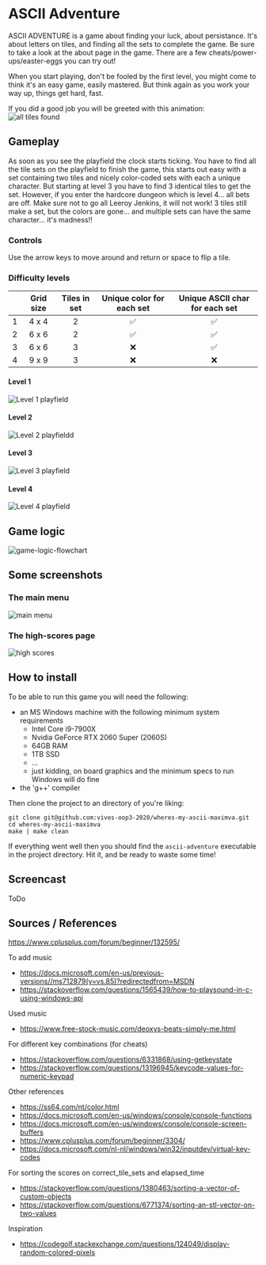 # ASCII Adventure

ASCII ADVENTURE is a game about finding your luck, about persistance. It's about letters on tiles, and finding all the sets to complete the game. Be sure to take a look at the about page in the game. There are a few cheats/power-ups/easter-eggs you can try out!

When you start playing, don't be fooled by the first level, you might come to think it's an easy game, easily mastered. But think again as you work your way up, things get hard, fast.

If you did a good job you will be greeted with this animation:
![all tiles found](./img/endgame-screen.gif)

## Gameplay

As soon as you see the playfield the clock starts ticking.
You have to find all the tile sets on the playfield to finish the game, this starts out easy with a set containing two tiles and nicely color-coded sets with each a unique character.
But starting at level 3 you have to find 3 identical tiles to get the set.
However, if you enter the hardcore dungeon which is level 4... all bets are off. Make sure not to go all Leeroy Jenkins, it will not work!
3 tiles still make a set, but the colors are gone... and multiple sets can have the same character... it's madness!!

### Controls

Use the arrow keys to move around and return or space to flip a tile.

### Difficulty levels

|  | Grid size | Tiles in set | Unique color for each set | Unique ASCII char for each set |
|:-:|:-:|:-:|:-:|:-:|
| 1 | 4 x 4 | 2 | ✅ | ✅ |
| 2 | 6 x 6 | 2 | ✅ | ✅ |
| 3 | 6 x 6 | 3 | ❌ | ✅ |
| 4 | 9 x 9 | 3 | ❌ | ❌ |

#### Level 1

![Level 1 playfield](./img/level1.png)

#### Level 2

![Level 2 playfieldd](./img/level2.png)

#### Level 3

![Level 3 playfield](./img/level3.png)

#### Level 4

![Level 4 playfield](./img/level4.png)

## Game logic

![game-logic-flowchart](./img/game-logic-flowchart.png)

## Some screenshots

### The main menu

![main menu](./img/main-menu.png)

### The high-scores page

![high scores](./img/high-scores.png)

## How to install

To be able to run this game you will need the following:

- an MS Windows machine with the following minimum system requirements
  - Intel Core i9-7900X
  - Nvidia GeForce RTX 2060 Super (2060S)
  - 64GB RAM
  - 1TB SSD
  - ...
  - just kidding, on board graphics and the minimum specs to run Windows will do fine
- the 'g++' compiler

Then clone the project to an directory of you're liking:

```shell
git clone git@github.com:vives-oop3-2020/wheres-my-ascii-maximva.git
cd wheres-my-ascii-maximva
make | make clean
```

If everything went well then you should find the `ascii-adventure` executable in the project directory.
Hit it, and be ready to waste some time!

## Screencast

ToDo

## Sources / References

<https://www.cplusplus.com/forum/beginner/132595/>

To add music

- <https://docs.microsoft.com/en-us/previous-versions//ms712879(v=vs.85)?redirectedfrom=MSDN>
- <https://stackoverflow.com/questions/1565439/how-to-playsound-in-c-using-windows-api>

Used music

- <https://www.free-stock-music.com/deoxys-beats-simply-me.html>

For different key combinations (for cheats)

- <https://stackoverflow.com/questions/6331868/using-getkeystate>
- <https://stackoverflow.com/questions/13196945/keycode-values-for-numeric-keypad>

Other references

- <https://ss64.com/nt/color.html>
- <https://docs.microsoft.com/en-us/windows/console/console-functions>
- <https://docs.microsoft.com/en-us/windows/console/console-screen-buffers>
- <https://www.cplusplus.com/forum/beginner/3304/>
- <https://docs.microsoft.com/nl-nl/windows/win32/inputdev/virtual-key-codes>

For sorting the scores on correct_tile_sets and elapsed_time

- <https://stackoverflow.com/questions/1380463/sorting-a-vector-of-custom-objects>
- <https://stackoverflow.com/questions/6771374/sorting-an-stl-vector-on-two-values>

Inspiration

- <https://codegolf.stackexchange.com/questions/124049/display-random-colored-pixels>